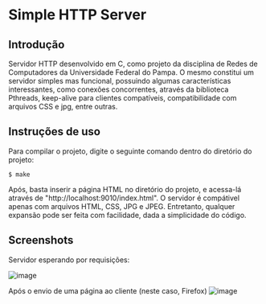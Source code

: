 # Simple HTTP Server

## Introdução

Servidor HTTP desenvolvido em C, como projeto da disciplina de Redes de Computadores da Universidade Federal do Pampa. O mesmo constitui um servidor simples mas funcional, possuindo algumas 
características interessantes, como conexões concorrentes, através da biblioteca Pthreads, keep-alive para clientes compatíveis, compatibilidade com arquivos CSS e jpg, entre outras.

## Instruções de uso

Para compilar o projeto, digite o seguinte comando dentro do diretório do projeto:
```console
$ make
```
Após, basta inserir a página HTML no diretório do projeto, e acessa-lá através de "http://localhost:9010/index.html". O servidor é compátivel apenas com arquivos HTML, CSS, JPG e JPEG.
Entretanto, qualquer expansão pode ser feita com facilidade, dada a simplicidade do código.

## Screenshots

Servidor esperando por requisições:

![image](https://user-images.githubusercontent.com/50810498/185488978-cfd01588-01f8-4336-abd9-e22c09ada6d3.png)

Após o envio de uma página ao cliente (neste caso, Firefox)
![image](https://user-images.githubusercontent.com/50810498/185488686-3e99870e-9aca-45e6-9419-7416d6bd3fcd.png)
